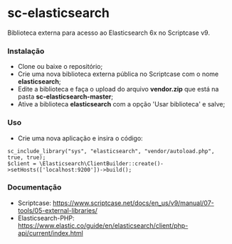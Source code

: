 # sc-elasticsearch
Biblioteca externa para acesso ao Elasticsearch 6x no Scriptcase v9.

### Instalação
 * Clone ou baixe o repositório;
 * Crie uma nova biblioteca externa pública no Scriptcase com o nome **elasticsearch**;
 * Edite a biblioteca e faça o upload do arquivo **vendor.zip** que está na pasta **sc-elasticsearch-master**;
 * Ative a biblioteca **elasticsearch** com a opção 'Usar biblioteca' e salve;
  
### Uso
 * Crie uma nova aplicação e insira o código:
 ```
 sc_include_library("sys", "elasticsearch", "vendor/autoload.php", true, true);
 $client = \Elasticsearch\ClientBuilder::create()->setHosts(['localhost:9200'])->build();
```

### Documentação
 * Scriptcase: https://www.scriptcase.net/docs/en_us/v9/manual/07-tools/05-external-libraries/
 * Elasticsearch-PHP: https://www.elastic.co/guide/en/elasticsearch/client/php-api/current/index.html
